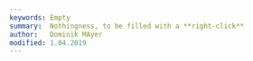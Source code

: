 ```yaml
---
keywords: Empty
summary:  Nothingness, to be filled with a **right-click**
author:   Dominik MAyer
modified: 1.04.2019
---
```

